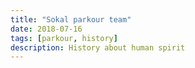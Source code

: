 ```yaml
---
title: "Sokal parkour team"
date: 2018-07-16
tags: [parkour, history]
description: History about human spirit
---
```


